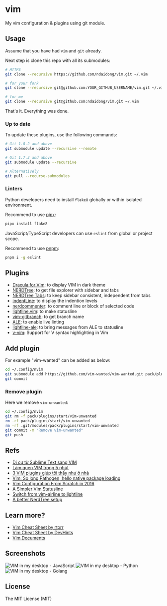 # vim
My vim configuration & plugins using git module.


## Usage

Assume that you have had `vim` and `git` already.

Next step is clone this repo with all its submodules:


```bash
# HTTPS
git clone --recursive https://github.com/ndaidong/vim.git ~/.vim

# for your fork
git clone --recursive git@github.com:YOUR_GITHUB_USERNAME/vim.git ~/.vim

# for me
git clone --recursive git@github.com:ndaidong/vim.git ~/.vim
```

That's it. Everything was done.

### Up to date

To update these plugins, use the following commands:

```bash
# Git 1.8.2 and above
git submodule update --recursive --remote

# Git 1.7.3 and above
git submodule update --recursive

# Alternatively
git pull --recurse-submodules
```

### Linters

Python developers need to install `flake8` globally or within isolated environment.

Recommend to use [pipx](https://github.com/pypa/pipx):

```bash
pipx install flake8
```

JavaScript/TypeScript developers can use `eslint` from global or project scope.

Recommend to use [pnpm](https://github.com/pnpm/pnpm):

```bash
pnpm i -g eslint
```

## Plugins

- [Dracula for Vim](https://github.com/dracula/vim): to display VIM in dark theme
- [NERDTree](https://github.com/scrooloose/nerdtree): to get file explorer with sidebar and tabs
- [NERDTree Tabs](https://github.com/jistr/vim-nerdtree-tabs): to keep sidebar consistent, independent from tabs
- [indentLine](https://github.com/Yggdroot/indentLine): to display the indention levels
- [nerdcommenter](https://github.com/preservim/nerdcommenter): to comment line or block of selected code
- [lightline.vim](https://github.com/itchyny/lightline.vim): to make statusline
- [vim-gitbranch](https://github.com/itchyny/vim-gitbranch): to get branch name
- [ALE](https://github.com/w0rp/ale): to enable live linting
- [lightline-ale](https://github.com/maximbaz/lightline-ale): to bring messages from ALE to statusline
- [v-vim](https://github.com/ollykel/v-vim): Support for V syntax highlighting in Vim 

## Add plugin

For example "vim-wanted" can be added as below:

```bash
cd ~/.config/nvim
git submodule add https://github.com/vim-wanted/vim-wanted.git pack/plugins/start/vim-wanted
git commit
```

### Remove plugin

Here we remove `vim-unwanted`:

```bash
cd ~/.config/nvim
git rm -f pack/plugins/start/vim-unwanted
rm -rf pack/plugins/start/vim-unwanted
rm -rf .git/modules/pack/plugins/start/vim-unwanted
git commit -m "Remove vim-unwanted"
git push
```

## Refs

- [Di cư từ Sublime Text sang VIM](https://kipalog.com/posts/Di-cu-tu-Sublime-Text-sang-VIM)
- [Làm quen VIM trong 5 phút](https://kipalog.com/posts/Lam-quen-VIM-trong-5-phut)
- [3 VIM plugins giúp tôi thấy như ở nhà](https://kipalog.com/posts/3-VIM-plugins-giup-toi-thay-nhu-o-nha)
- [Vim: So long Pathogen, hello native package loading](https://shapeshed.com/vim-packages)
- [Vim Configuration From Scratch in 2016](http://marcgg.com/blog/2016/03/01/vimrc-example/)
- [A Simpler Vim Statusline](https://www.blaenkdenum.com/posts/a-simpler-vim-statusline/)
- [Switch from vim-airline to lightline](http://newbilityvery.github.io/2017/08/04/switch-to-lightline/)
- [A better NerdTree setup](https://medium.com/@victormours/a-better-nerdtree-setup-3d3921abc0b9)


## Learn more?

- [Vim Cheat Sheet by rtorr](https://vim.rtorr.com/)
- [Vim Cheat Sheet by DevHints](https://devhints.io/vim)
- [Vim Documents](http://vimdoc.sourceforge.net/htmldoc/)


## Screenshots

![VIM in my desktop - JavaScript](https://i.imgur.com/fmTTK59.png)
![VIM in my desktop - Python](https://i.imgur.com/Qh22its.png)
![VIM in my desktop - Golang](https://i.imgur.com/RHRqXAP.png)

## License

The MIT License (MIT)
